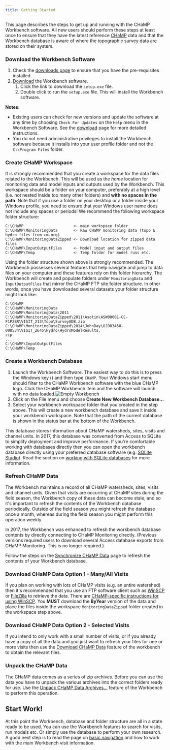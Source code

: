 ```yaml
---
title: Getting Started
---
```


This page describes the steps to get up and running with the CHaMP Workbench software. All new users should perform these steps at least once to ensure that they have the latest reference [CHaMP](http://champmonitoring.org) data and that the Workbench database is aware of where the topographic survey data are stored on their system.

### Download the Workbench Software

1. Check the [downloads page](download.html) to ensure that you have the pre-requisites installed.
2. [Download](download.html) the Workbench software.
    1. Click the link to download the `setup.exe` file.
    2. Double click to run the `setup.exe` file. This will install the Workbench software.

**Notes:**

* Existing users can check for new versions and update the software at any time by choosing `Check For Updates` on the `Help` menu in the Workbench Software. See the [download](download.html) page for more detailed instructions.
* You do not need administrative privileges to install the Workbench software because it installs into your user profile folder and not the `C:\Program Files` folder.

### Create CHaMP Workspace

It is strongly recommended that you create a workspace for the data files related to the Workbench. This will be used as the *home* location for monitoring data and model inputs and outputs used by the Workbench. This workspace should be a folder on your computer, preferably at a high level (i.e. not nested inside too many other folders) and **with no spaces in the path**. Note that if you use a folder on your desktop or a folder inside your Windows profile, you need to ensure that your Windows user name does not include any spaces or periods! We recommend the following workspace folder structure:

```
C:\CHaMP                      <- main workspace folder
C:\CHaMP\MonitoringData       <- Raw CHaMP monitoring data (topo & hydro files from cm.org)
C:\CHaMP\MonitoringDataZipped <- Download location for zipped data files
C:\CHaMP\InputOutputFiles     <- Model input and output files
C:\CHaMP\Temp                 <- Temp folder for model runs etc.
```

Using the folder structure shown above is strongly recommended. The Workbench possesses several features that help navigate and jump to data files on your computer and these features rely on this folder hierarchy.  The Workbench will create and populate folders under `MonitoringData` and `InputOutputFiles` that mirror the CHaMP FTP site folder structure. In other words, once you have downloaded several datasets your folder structure might look like:

```
C:\CHaMP
C:\CHaMP\MonitoringData
C:\CHaMP\MonitoringData\2011
C:\CHaMP\MonitoringDataZipped\2011\Asotin\ASW00001-CC-F1P2BR\VISIT_213\Topo\SurveyGDB.zip
C:\CHaMP\MonitoringDataZipped\2014\JohnDay\OJD03458-000534\VISIT_2645\Hydro\HydroModelResults.
zip
...
C:\CHaMP\InputOutputFiles
C:\CHaMP\Temp
```

### Create a Workbench Database

1. Launch the Workbench Software. The easiest way to do this is to press the Windows key (<i class="fa fa-windows"></i>) and then type `CHaMP`. Your Windows start menu should filter to the CHaMP Workbench software with the blue CHaMP logo. Click the CHaMP Workbench item and the software will launch with no data loaded.![Empty Workbench](../assets/images/empty_workbench.png)
2. Click on the File menu and choose **Create New Workbench Database...** 
3. Select your workbench workspace folder that you created in the step above. This will create a new workbench database and save it inside your workbench workspace. Note that the path of the current database is shown in the status bar at the bottom of the Workbench.


This database stores information about CHaMP watersheds, sites, visits and channel units. In 2017, this database was converted from Access to SQLite to simplify deployment and improve performance. If you're comfortable working with databases directly then you can open the workbench database directly using your preferred database software (e.g. [SQLite Studio](https://sqlitestudio.pl)). Read the section on [working with SQLite databases](Technical_Reference/Guides/working_with_sqlite_databases.html) for more information.

### Refresh CHaMP Data

The Workbench maintains a record of all CHaMP watersheds, sites, visits and channel units. Given that visits are occurring at CHaMP sites during the field season, the Workbench copy of these data can become stale, and so it's important to refresh the contents of the Workbench database periodically. Outside of the field season you might refresh the database once a month, whereas during the field season you might perform this operation weekly.

In 2017, the Workbench was enhanced to refresh the workbench database contents by directly connecting to CHaMP Monitoring directly. (Previous versions required users to download several Access database exports from CHaMP Monitoring. This is no longer required.)

Follow the steps on the [Synchronize CHaMP Data](Technical_Reference/Data_Menu/synchronize_champ_data.html) page to refresh the contents of your Workbench database.

### Download CHaMP Data Option 1 - Many/All Visits

If you plan on working with lots of CHaMP visits (e.g. an entire watershed) then it's recommended that you use an FTP software client such as [WinSCP](http://winscp.net/) or [FileZilla](https://filezilla-project.org) to retrieve the data. There are [CHaMP-specific instructions for using WinSCP](Technical_Reference/Guides/WinSCP_Quick_How_To_Guide.pdf). You **MUST** download the **ByYear** version of the data and place the files inside the workspace `MonitoringDataZipped` folder created in the workspace step above.

### Download CHaMP Data Option 2 - Selected Visits

If you intend to only work with a small number of visits, or if you already have a copy of all the data and you just want to refresh your files for one or more visits then use the [Download CHaMP Data](Technical_Reference/download_champ_data.html) feature of the workbench to obtain the relevant files.

### Unpack the CHaMP Data

The CHaMP data comes as a series of zip archives. Before you can use the data you have to unpack the various archives into the correct folders ready for use. Use the [Unpack CHaMP Data Archives...](Technical_Reference/Data_Menu/unpack_monitoring_data_archives.html) feature of the Workbench to perform this operation.

## Start Work!

At this point the Workbench, database and folder structure are all in a state ready to be used. You can use the Workbench features to search for visits, run models etc. Or simply use the database to perform your own research. A good next step is to read the page on [basic navigation](Technical_Reference/basic_navigation.html) and how to work with the main Workbench visit information.